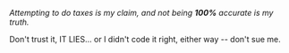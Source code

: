 *Attempting to do taxes is my claim, and not being **100%** accurate is my truth.*






Don't trust it, IT LIES... or I didn't code it right, either way -- don't sue me.
